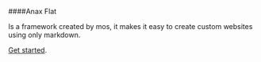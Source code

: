####Anax Flat

Is a framework created by mos, it makes it easy to create custom websites using only markdown.

[Get started](http://dbwebb.se/kunskap/bygg-me-sida-med-anax-flat).
